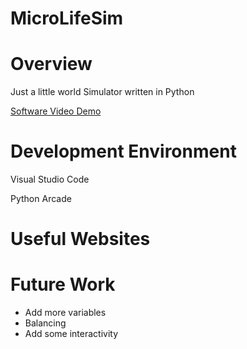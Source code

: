 # MicroLifeSim
# Overview

Just a little world Simulator written in Python

[Software Video Demo](https://youtu.be/XmybLJhooCk)



# Development Environment

Visual Studio Code

Python
Arcade

# Useful Websites


# Future Work
* Add more variables
* Balancing
* Add some interactivity
